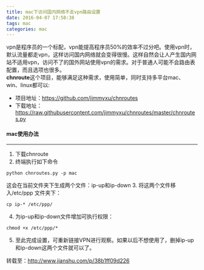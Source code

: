 ```yaml
---
title: mac下访问国内网络不走vpn路由设置
date: 2016-04-07 17:58:38
tags: mac
categories: mac
---
```

vpn是程序员的一个标配，vpn能提高程序员50%的效率不过分吧。使用vpn时，默认流量都走vpn，这样访问国内网络就会变得很慢。这样自然会让人产生国内网站不适用vpn，访问不了的国外网站使用vpn的需求。对于普通人可能不会路由表配置，而且选项也很多。  
**chnroute**这个项目，能够满足这种需求，使用简单，同时支持多平台mac、win、linux都可以: 
<!--more--> 
* 项目地址：<https://github.com/jimmyxu/chnroutes>
* 下载地址：<https://raw.githubusercontent.com/jimmyxu/chnroutes/master/chnroutes.py>

#### mac使用办法
***
1. 下载chnroute
2. 终端执行如下命令
```  
python chnroutes.py -p mac  
```  
这会在当前文件夹下生成两个文件：ip-up和ip-down
3. 将这两个文件移入/etc/ppp 文件夹下：
```  
cp ip-* /etc/ppp/
```  
4. 为ip-up和ip-down文件增加可执行权限：
```  
chmod +x /etc/ppp/*
```  
5. 至此完成设置，可重新链接VPN进行观察。如果以后不想使用了，删掉ip-up和ip-down这两个文件就可以了。

转载至：<http://www.jianshu.com/p/38b1ff09d226>
